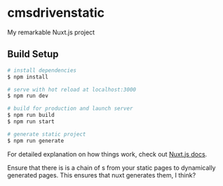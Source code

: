 # cmsdrivenstatic

My remarkable Nuxt.js project

## Build Setup

```bash
# install dependencies
$ npm install

# serve with hot reload at localhost:3000
$ npm run dev

# build for production and launch server
$ npm run build
$ npm run start

# generate static project
$ npm run generate
```

For detailed explanation on how things work, check out [Nuxt.js docs](https://nuxtjs.org).

Ensure that there is is a chain of <nuxt-link>s from your static pages to dynamically generated pages. This ensures that nuxt generates them, I think?